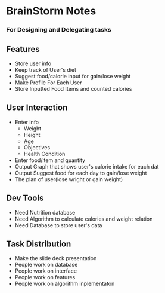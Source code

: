 # BrainStorm Notes 
### For Designing and Delegating tasks

## Features
- Store user info
- Keep track of User's diet
- Suggest food/calorie input for gain/lose weight
- Make Profile For Each User
- Store Inputted Food Items and counted calories

## User Interaction
- Enter info
    - Weight
    - Height
    -  Age
    -  Objectives
    - Health Condition
- Enter food/item and quantity
- Output Graph that shows user's calorie intake for each dat
- Output Suggest food for each day to gain/lose weight
- The plan of user(lose wright or gain weight)

## Dev Tools
- Need Nutrition database
- Need Algorithm to calculate calories and weight relation
- Need Database to store user's data

## Task Distribution
- Make the slide deck presentation
- People work on database
- People work on interface
- People work on features
- People work on algorithm inplementaton


